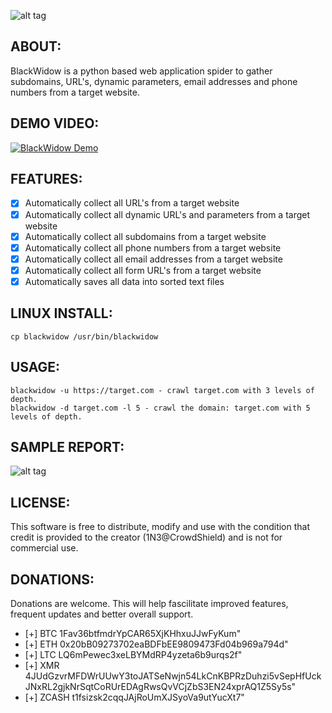 ![alt tag](https://github.com/1N3/Sn1per/blob/master/blackwidowlogo.png)

## ABOUT:
BlackWidow is a python based web application spider to gather subdomains, URL's, dynamic parameters, email addresses and phone numbers from a target website.

## DEMO VIDEO:
[![BlackWidow Demo](https://i.ytimg.com/vi/mch8ht47taY/hqdefault.jpg)](https://www.youtube.com/watch?v=mch8ht47taY)

## FEATURES:
- [x] Automatically collect all URL's from a target website
- [x] Automatically collect all dynamic URL's and parameters from a target website
- [x] Automatically collect all subdomains from a target website
- [x] Automatically collect all phone numbers from a target website
- [x] Automatically collect all email addresses from a target website
- [x] Automatically collect all form URL's from a target website
- [x] Automatically saves all data into sorted text files

## LINUX INSTALL:
```
cp blackwidow /usr/bin/blackwidow
```

## USAGE:
```
blackwidow -u https://target.com - crawl target.com with 3 levels of depth.
blackwidow -d target.com -l 5 - crawl the domain: target.com with 5 levels of depth.
```

## SAMPLE REPORT:
![alt tag](https://github.com/1N3/BlackWidow/blob/master/blackwidow-report1.png)

## LICENSE:
This software is free to distribute, modify and use with the condition that credit is provided to the creator (1N3@CrowdShield) and is not for commercial use.

## DONATIONS:
Donations are welcome. This will help fascilitate improved features, frequent updates and better overall support.
- [+] BTC 1Fav36btfmdrYpCAR65XjKHhxuJJwFyKum"
- [+] ETH 0x20bB09273702eaBDFbEE9809473Fd04b969a794d"
- [+] LTC LQ6mPewec3xeLBYMdRP4yzeta6b9urqs2f"
- [+] XMR 4JUdGzvrMFDWrUUwY3toJATSeNwjn54LkCnKBPRzDuhzi5vSepHfUckJNxRL2gjkNrSqtCoRUrEDAgRwsQvVCjZbS3EN24xprAQ1Z5Sy5s"
- [+] ZCASH t1fsizsk2cqqJAjRoUmXJSyoVa9utYucXt7"